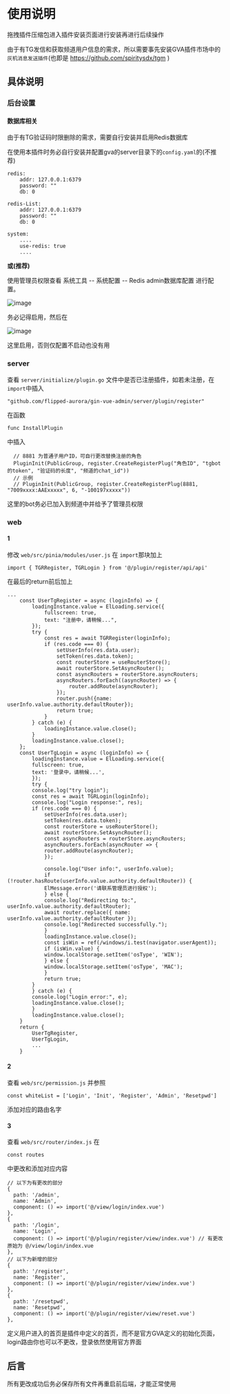 # 使用说明

拖拽插件压缩包进入插件安装页面进行安装再进行后续操作

由于有TG发信和获取频道用户信息的需求，所以需要事先安装GVA插件市场中的```灰机消息发送插件```(也即是 https://github.com/spiritysdx/tgm )

## 具体说明

### 后台设置

#### 数据库相关

由于有TG验证码时限删除的需求，需要自行安装并启用Redis数据库

在使用本插件时务必自行安装并配置gva的server目录下的```config.yaml```的(不推荐)

```
redis:
    addr: 127.0.0.1:6379
    password: ""
    db: 0
```

```
redis-List:
    addr: 127.0.0.1:6379
    password: ""
    db: 0
```

```
system:
    ....
    use-redis: true
    ....
```

**或(推荐)**

使用管理员权限查看 系统工具 -- 系统配置 -- Redis admin数据库配置 进行配置。

![image](https://github.com/spiritysdx/tgr/assets/97792170/4122a892-0b34-4366-906f-aeb776ca99eb)

务必记得启用，然后在

![image](https://github.com/spiritysdx/tgr/assets/97792170/2ea797dc-59a1-4f2c-8f69-a7a571048370)

这里启用，否则仅配置不启动也没有用

### server

查看 ```server/initialize/plugin.go``` 文件中是否已注册插件，如若未注册，在```import```中插入

```
"github.com/flipped-aurora/gin-vue-admin/server/plugin/register"
```

在函数

```
func InstallPlugin
```

中插入

```
  // 8881 为普通子用户ID，可自行更改替换注册的角色
  PluginInit(PublicGroup, register.CreateRegisterPlug("角色ID", "tgbot的token", "验证码的长度", "频道的chat_id"))
  // 示例
  // PluginInit(PublicGroup, register.CreateRegisterPlug(8881, "7009xxxx:AAExxxxx", 6, "-100197xxxxx"))
```

这里的bot务必已加入到频道中并给予了管理员权限

### web

#### 1

修改 ```web/src/pinia/modules/user.js``` 在 ```import```那块加上

```
import { TGRRegister, TGRLogin } from '@/plugin/register/api/api'
```

在最后的return前后加上

```
...
    const UserTgRegister = async (loginInfo) => {
        loadingInstance.value = ElLoading.service({
            fullscreen: true,
            text: "注册中，请稍候...",
        });
        try {
            const res = await TGRRegister(loginInfo);
            if (res.code === 0) {
                setUserInfo(res.data.user);
                setToken(res.data.token);
                const routerStore = useRouterStore();
                await routerStore.SetAsyncRouter();
                const asyncRouters = routerStore.asyncRouters;
                asyncRouters.forEach((asyncRouter) => {
                    router.addRoute(asyncRouter);
                });
                router.push({name: userInfo.value.authority.defaultRouter});
                return true;
            }
        } catch (e) {
            loadingInstance.value.close();
        }
        loadingInstance.value.close();
    };
    const UserTgLogin = async (loginInfo) => {
        loadingInstance.value = ElLoading.service({
        fullscreen: true,
        text: '登录中，请稍候...',
        });
        try {
        console.log("try login");
        const res = await TGRLogin(loginInfo);
        console.log("Login response:", res);
        if (res.code === 0) {
            setUserInfo(res.data.user);
            setToken(res.data.token);
            const routerStore = useRouterStore();
            await routerStore.SetAsyncRouter();
            const asyncRouters = routerStore.asyncRouters;
            asyncRouters.forEach(asyncRouter => {
            router.addRoute(asyncRouter);
            });

            console.log("User info:", userInfo.value);
            if (!router.hasRoute(userInfo.value.authority.defaultRouter)) {
            ElMessage.error('请联系管理员进行授权');
            } else {
            console.log("Redirecting to:", userInfo.value.authority.defaultRouter);
            await router.replace({ name: userInfo.value.authority.defaultRouter });
            console.log("Redirected successfully.");
            }
            loadingInstance.value.close();
            const isWin = ref(/windows/i.test(navigator.userAgent));
            if (isWin.value) {
            window.localStorage.setItem('osType', 'WIN');
            } else {
            window.localStorage.setItem('osType', 'MAC');
            }
            return true;
        }
        } catch (e) {
        console.log("Login error:", e);
        loadingInstance.value.close();
        }
        loadingInstance.value.close();
    }
    return {
        UserTgRegister,
        UserTgLogin,
        ...
    }
```

#### 2

查看 ```web/src/permission.js``` 并参照

```
const whiteList = ['Login', 'Init', 'Register', 'Admin', 'Resetpwd']
```

添加对应的路由名字

#### 3

查看 ```web/src/router/index.js``` 在

```
const routes
```

中更改和添加对应内容

```
// 以下为有更改的部分
{
  path: '/admin',
  name: 'Admin',
  component: () => import('@/view/login/index.vue')
},
{
  path: '/login',
  name: 'Login',
  component: () => import('@/plugin/register/view/index.vue') // 有更改 原始为 @/view/login/index.vue
},
// 以下为新增的部分
{
  path: '/register',
  name: 'Register',
  component: () => import('@/plugin/register/view/index.vue')
},
{
  path: '/resetpwd',
  name: 'Resetpwd',
  component: () => import('@/plugin/register/view/reset.vue')
},
```

定义用户进入的首页是插件中定义的首页，而不是官方GVA定义的初始化页面，login路由你也可以不更改，登录依然使用官方界面

## 后言

所有更改成功后务必保存所有文件再重启前后端，才能正常使用
